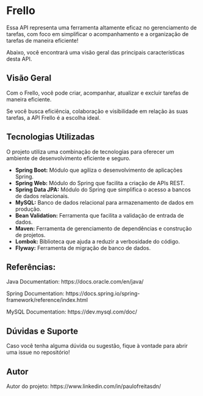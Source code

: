<h1>Frello</h1>
<p>Essa API representa uma ferramenta altamente eficaz no gerenciamento de tarefas, com foco em simplificar o acompanhamento e a organização de tarefas de maneira eficiente!</p>

<p>Abaixo, você encontrará uma visão geral das principais características desta API.</p>
  
<h2>Visão Geral</h2>
<p>Com o Frello, você pode criar, acompanhar, atualizar e excluir tarefas de maneira eficiente.</p>
<p>Se você busca eficiência, colaboração e visibilidade em relação às suas tarefas, a API Frello é a escolha ideal.</p>

<p></p>

<h2>Tecnologias Utilizadas</h2>

<p>O projeto utiliza uma combinação de tecnologias para oferecer um ambiente de desenvolvimento eficiente e seguro.</p>

- **Spring Boot:** Módulo que agiliza o desenvolvimento de aplicações Spring.
- **Spring Web:** Módulo do Spring que facilita a criação de APIs REST.
- **Spring Data JPA:** Módulo do Spring que simplifica o acesso a bancos de dados relacionais.
- **MySQL:** Banco de dados relacional para armazenamento de dados em produção.
- **Bean Validation:** Ferramenta que facilita a validação de entrada de dados.
- **Maven:** Ferramenta de gerenciamento de dependências e construção de projetos.
- **Lombok:** Biblioteca que ajuda a reduzir a verbosidade do código.
- **Flyway:** Ferramenta de migração de banco de dados.

<h2>Referências:</h2>

<p>Java Documentation: https://docs.oracle.com/en/java/</p>
<p>Spring Documentation: https://docs.spring.io/spring-framework/reference/index.html </p>
<p>MySQL Documentation: https://dev.mysql.com/doc/</p>

<h2>Dúvidas e Suporte</h2>
<p>Caso você tenha alguma dúvida ou sugestão, fique à vontade para abrir uma issue no repositório!</p>

<h2>Autor</h2>
<p>Autor do projeto: https://www.linkedin.com/in/paulofreitasdn/</p>

